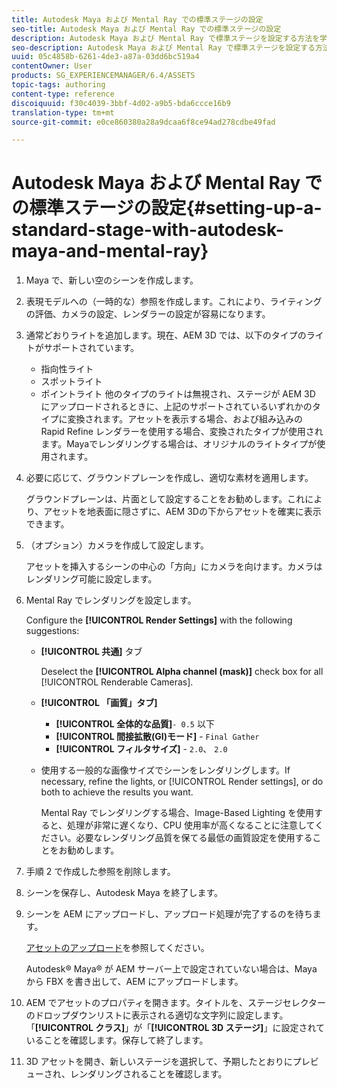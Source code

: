 ```yaml
---
title: Autodesk Maya および Mental Ray での標準ステージの設定
seo-title: Autodesk Maya および Mental Ray での標準ステージの設定
description: Autodesk Maya および Mental Ray で標準ステージを設定する方法を学習します。
seo-description: Autodesk Maya および Mental Ray で標準ステージを設定する方法を学習します。
uuid: 05c4858b-6261-4de3-a87a-03dd6bc519a4
contentOwner: User
products: SG_EXPERIENCEMANAGER/6.4/ASSETS
topic-tags: authoring
content-type: reference
discoiquuid: f30c4039-3bbf-4d02-a9b5-bda6ccce16b9
translation-type: tm+mt
source-git-commit: e0ce860380a28a9dcaa6f8ce94ad278cdbe49fad

---
```



# Autodesk Maya および Mental Ray での標準ステージの設定{#setting-up-a-standard-stage-with-autodesk-maya-and-mental-ray}

1. Maya で、新しい空のシーンを作成します。
1. 表現モデルへの（一時的な）参照を作成します。これにより、ライティングの評価、カメラの設定、レンダラーの設定が容易になります。

1. 通常どおりライトを追加します。現在、AEM 3D では、以下のタイプのライトがサポートされています。

   * 指向性ライト
   * スポットライト
   * ポイントライト
   他のタイプのライトは無視され、ステージが AEM 3D にアップロードされるときに、上記のサポートされているいずれかのタイプに変換されます。アセットを表示する場合、および組み込みの Rapid Refine レンダラーを使用する場合、変換されたタイプが使用されます。Mayaでレンダリングする場合は、オリジナルのライトタイプが使用されます。

1. 必要に応じて、グラウンドプレーンを作成し、適切な素材を適用します。

   グラウンドプレーンは、片面として設定することをお勧めします。これにより、アセットを地表面に隠さずに、AEM 3Dの下からアセットを確実に表示できます。

1. （オプション）カメラを作成して設定します。

   アセットを挿入するシーンの中心の「方向」にカメラを向けます。カメラはレンダリング可能に設定します。

1. Mental Ray でレンダリングを設定します。

   Configure the **[!UICONTROL Render Settings]** with the following suggestions:

   * **[!UICONTROL 共通]** タブ

      Deselect the **[!UICONTROL Alpha channel (mask)]** check box for all [!UICONTROL Renderable Cameras].

   * **[!UICONTROL 「画質」タブ]**

      * **[!UICONTROL 全体的な品質]**`- 0.5` 以下
      * **[!UICONTROL 間接拡散(GI)モード]** - `Final Gather`
      * **[!UICONTROL フィルタサイズ]** - `2.0`、 `2.0`
   * 使用する一般的な画像サイズでシーンをレンダリングします。If necessary, refine the lights, or [!UICONTROL Render settings], or do both to achieve the results you want.

      Mental Ray でレンダリングする場合、Image-Based Lighting を使用すると、処理が非常に遅くなり、CPU 使用率が高くなることに注意してください。必要なレンダリング品質を保てる最低の画質設定を使用することをお勧めします。


1. 手順 2 で作成した参照を削除します。
1. シーンを保存し、Autodesk Maya を終了します。
1. シーンを AEM にアップロードし、アップロード処理が完了するのを待ちます。

   [アセットのアップロード](/help/assets/managing-assets-touch-ui.md#uploading-assets)を参照してください。

   Autodesk® Maya® が AEM サーバー上で設定されていない場合は、Maya から FBX を書き出して、AEM にアップロードします。

1. AEM でアセットのプロパティを開きます。タイトルを、ステージセレクターのドロップダウンリストに表示される適切な文字列に設定します。「**[!UICONTROL クラス]**」が「**[!UICONTROL 3D ステージ]**」に設定されていることを確認します。保存して終了します。
1. 3D アセットを開き、新しいステージを選択して、予期したとおりにプレビューされ、レンダリングされることを確認します。

